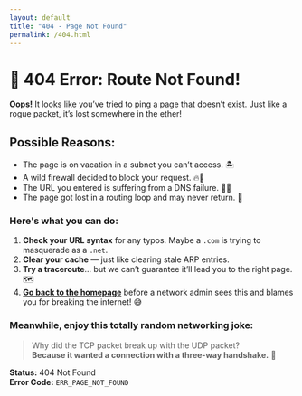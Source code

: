 ```yaml
---
layout: default
title: "404 - Page Not Found"
permalink: /404.html
---
```


# 🚦 404 Error: Route Not Found!

**Oops!** It looks like you’ve tried to ping a page that doesn’t exist. Just like a rogue packet, it’s lost somewhere in the ether!

## Possible Reasons:
- The page is on vacation in a subnet you can’t access. 🏝️
- A wild firewall decided to block your request. 🔥🚧
- The URL you entered is suffering from a DNS failure. 🕵️‍♂️
- The page got lost in a routing loop and may never return. 🔄

### Here's what you can do:
1. **Check your URL syntax** for any typos. Maybe a `.com` is trying to masquerade as a `.net`.
2. **Clear your cache** — just like clearing stale ARP entries.
3. **Try a traceroute**... but we can’t guarantee it’ll lead you to the right page. 🗺️
4. [**Go back to the homepage**](./) before a network admin sees this and blames you for breaking the internet! 😅

### Meanwhile, enjoy this totally random networking joke:
> Why did the TCP packet break up with the UDP packet?  
> **Because it wanted a connection with a three-way handshake.** 🤝

**Status:** 404 Not Found  
**Error Code:** `ERR_PAGE_NOT_FOUND`  
